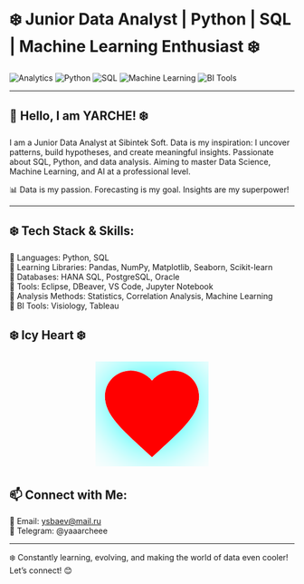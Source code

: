 # ❄️ Junior Data Analyst | Python | SQL | Machine Learning Enthusiast ❄️

![Analytics](https://img.shields.io/badge/Data%20Analytics-Icy%20Passion-blue?style=for-the-badge)
![Python](https://img.shields.io/badge/Python-Frosty%20Love-cyan?style=for-the-badge)
![SQL](https://img.shields.io/badge/SQL-Frozen%20Mastery-lightblue?style=for-the-badge)
![Machine Learning](https://img.shields.io/badge/Machine%20Learning-Cold%20Precision-darkblue?style=for-the-badge)
![BI Tools](https://img.shields.io/badge/BI%20Tools-Visiology%20%7C%20Tableau-blue?style=for-the-badge)

---

## 🧊 Hello, I am YARCHE! ❄️

I am a Junior Data Analyst at Sibintek Soft. Data is my inspiration: I uncover patterns, build hypotheses, and create meaningful insights. Passionate about SQL, Python, and data analysis. Aiming to master Data Science, Machine Learning, and AI at a professional level.

📊 Data is my passion. Forecasting is my goal. Insights are my superpower!

---

## ❄️ Tech Stack & Skills:

🔹 Languages: Python, SQL  
🔹 Learning Libraries: Pandas, NumPy, Matplotlib, Seaborn, Scikit-learn  
🔹 Databases: HANA SQL, PostgreSQL, Oracle  
🔹 Tools: Eclipse, DBeaver, VS Code, Jupyter Notebook  
🔹 Analysis Methods: Statistics, Correlation Analysis, Machine Learning  
🔹 BI Tools: Visiology, Tableau


## ❄️ Icy Heart ❄️


<p align="center">
  <svg width="200" height="200" viewBox="0 0 24 24" xmlns="http://www.w3.org/2000/svg">
    <defs>
      <!-- Определяем фильтр с анимированным эффектом drop-shadow -->
      <filter id="burnFilter">
        <feDropShadow dx="0" dy="0" stdDeviation="5" flood-color="#00ffff">
          <animate attributeName="stdDeviation" values="5;15;5" dur="4s" repeatCount="indefinite"/>
          <animate attributeName="flood-color" values="#00ffff;#ff4500;#00ffff" dur="4s" repeatCount="indefinite"/>
        </feDropShadow>
      </filter>
    </defs>
    <path d="M12 21.35l-1.45-1.32C5.4 15.36 2 12.28 2 8.5
             2 5.42 4.42 3 7.5 3c1.74 0 3.41 0.81 4.5 2.09C13.09 3.81 14.76 3 16.5 3
             19.58 3 22 5.42 22 8.5c0 3.78-3.4 6.86-8.55 11.54L12 21.35z" 
          filter="url(#burnFilter)" fill="#ff0000">
      <!-- Анимация изменения цвета заливки -->
      <animate attributeName="fill" values="#ff0000;#ff6347;#ff0000" dur="4s" repeatCount="indefinite" />
    </path>
  </svg>
</p>

## 📫 Connect with Me:

📧 Email: ysbaev@mail.ru  
📱 Telegram: @yaaarcheee 

---

❄️ Constantly learning, evolving, and making the world of data even cooler! Let’s connect! 😊
